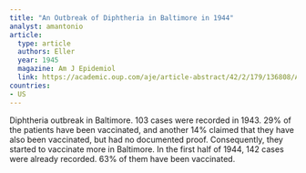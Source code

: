 ```yaml
---
title: "An Outbreak of Diphtheria in Baltimore in 1944"
analyst: amantonio
article:
  type: article
  authors: Eller
  year: 1945
  magazine: Am J Epidemiol
  link: https://academic.oup.com/aje/article-abstract/42/2/179/136808/AN-OUTBREAK-OF-DIPHTHERIA-IN-BALTIMORE-IN-19441
countries:
- US
---
```


Diphtheria outbreak in Baltimore. 103 cases were recorded in 1943. 29% of the patients have been vaccinated, and another 14% claimed that they have also been vaccinated, but had no documented proof.
Consequently, they started to vaccinate more in Baltimore. In the first half of 1944, 142 cases were already recorded. 63% of them have been vaccinated.
